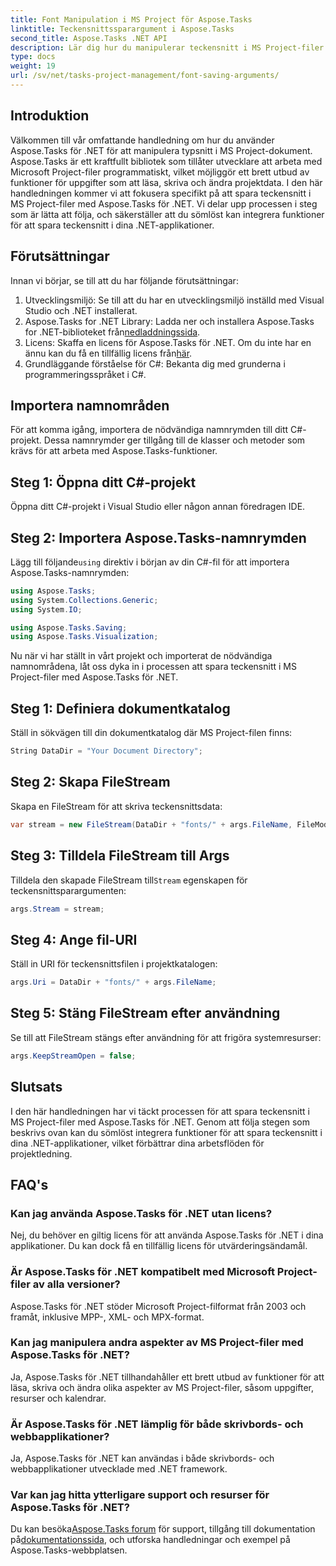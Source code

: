 ```yaml
---
title: Font Manipulation i MS Project för Aspose.Tasks
linktitle: Teckensnittssparargument i Aspose.Tasks
second_title: Aspose.Tasks .NET API
description: Lär dig hur du manipulerar teckensnitt i MS Project-filer med Aspose.Tasks för .NET. Steg-för-steg-guide för utvecklare.
type: docs
weight: 19
url: /sv/net/tasks-project-management/font-saving-arguments/
---
```

## Introduktion
Välkommen till vår omfattande handledning om hur du använder Aspose.Tasks för .NET för att manipulera typsnitt i MS Project-dokument. Aspose.Tasks är ett kraftfullt bibliotek som tillåter utvecklare att arbeta med Microsoft Project-filer programmatiskt, vilket möjliggör ett brett utbud av funktioner för uppgifter som att läsa, skriva och ändra projektdata.
I den här handledningen kommer vi att fokusera specifikt på att spara teckensnitt i MS Project-filer med Aspose.Tasks för .NET. Vi delar upp processen i steg som är lätta att följa, och säkerställer att du sömlöst kan integrera funktioner för att spara teckensnitt i dina .NET-applikationer.
## Förutsättningar
Innan vi börjar, se till att du har följande förutsättningar:
1. Utvecklingsmiljö: Se till att du har en utvecklingsmiljö inställd med Visual Studio och .NET installerat.
2.  Aspose.Tasks for .NET Library: Ladda ner och installera Aspose.Tasks for .NET-biblioteket från[nedladdningssida](https://releases.aspose.com/tasks/net/).
3.  Licens: Skaffa en licens för Aspose.Tasks för .NET. Om du inte har en ännu kan du få en tillfällig licens från[här](https://purchase.aspose.com/temporary-license/).
4. Grundläggande förståelse för C#: Bekanta dig med grunderna i programmeringsspråket i C#.

## Importera namnområden
För att komma igång, importera de nödvändiga namnrymden till ditt C#-projekt. Dessa namnrymder ger tillgång till de klasser och metoder som krävs för att arbeta med Aspose.Tasks-funktioner.
## Steg 1: Öppna ditt C#-projekt
Öppna ditt C#-projekt i Visual Studio eller någon annan föredragen IDE.
## Steg 2: Importera Aspose.Tasks-namnrymden
 Lägg till följande`using` direktiv i början av din C#-fil för att importera Aspose.Tasks-namnrymden:
```csharp
using Aspose.Tasks;
using System.Collections.Generic;
using System.IO;

using Aspose.Tasks.Saving;
using Aspose.Tasks.Visualization;
```

Nu när vi har ställt in vårt projekt och importerat de nödvändiga namnområdena, låt oss dyka in i processen att spara teckensnitt i MS Project-filer med Aspose.Tasks för .NET.
## Steg 1: Definiera dokumentkatalog
Ställ in sökvägen till din dokumentkatalog där MS Project-filen finns:
```csharp
String DataDir = "Your Document Directory";
```
## Steg 2: Skapa FileStream
Skapa en FileStream för att skriva teckensnittsdata:
```csharp
var stream = new FileStream(DataDir + "fonts/" + args.FileName, FileMode.Create);
```
## Steg 3: Tilldela FileStream till Args
 Tilldela den skapade FileStream till`Stream` egenskapen för teckensnittsparargumenten:
```csharp
args.Stream = stream;
```
## Steg 4: Ange fil-URI
Ställ in URI för teckensnittsfilen i projektkatalogen:
```csharp
args.Uri = DataDir + "fonts/" + args.FileName;
```
## Steg 5: Stäng FileStream efter användning
Se till att FileStream stängs efter användning för att frigöra systemresurser:
```csharp
args.KeepStreamOpen = false;
```

## Slutsats
I den här handledningen har vi täckt processen för att spara teckensnitt i MS Project-filer med Aspose.Tasks för .NET. Genom att följa stegen som beskrivs ovan kan du sömlöst integrera funktioner för att spara teckensnitt i dina .NET-applikationer, vilket förbättrar dina arbetsflöden för projektledning.
## FAQ's
### Kan jag använda Aspose.Tasks för .NET utan licens?
Nej, du behöver en giltig licens för att använda Aspose.Tasks för .NET i dina applikationer. Du kan dock få en tillfällig licens för utvärderingsändamål.
### Är Aspose.Tasks för .NET kompatibelt med Microsoft Project-filer av alla versioner?
Aspose.Tasks för .NET stöder Microsoft Project-filformat från 2003 och framåt, inklusive MPP-, XML- och MPX-format.
### Kan jag manipulera andra aspekter av MS Project-filer med Aspose.Tasks för .NET?
Ja, Aspose.Tasks för .NET tillhandahåller ett brett utbud av funktioner för att läsa, skriva och ändra olika aspekter av MS Project-filer, såsom uppgifter, resurser och kalendrar.
### Är Aspose.Tasks för .NET lämplig för både skrivbords- och webbapplikationer?
Ja, Aspose.Tasks för .NET kan användas i både skrivbords- och webbapplikationer utvecklade med .NET framework.
### Var kan jag hitta ytterligare support och resurser för Aspose.Tasks för .NET?
 Du kan besöka[Aspose.Tasks forum](https://forum.aspose.com/c/tasks/15) för support, tillgång till dokumentation på[dokumentationssida](https://reference.aspose.com/tasks/net/), och utforska handledningar och exempel på Aspose.Tasks-webbplatsen.
